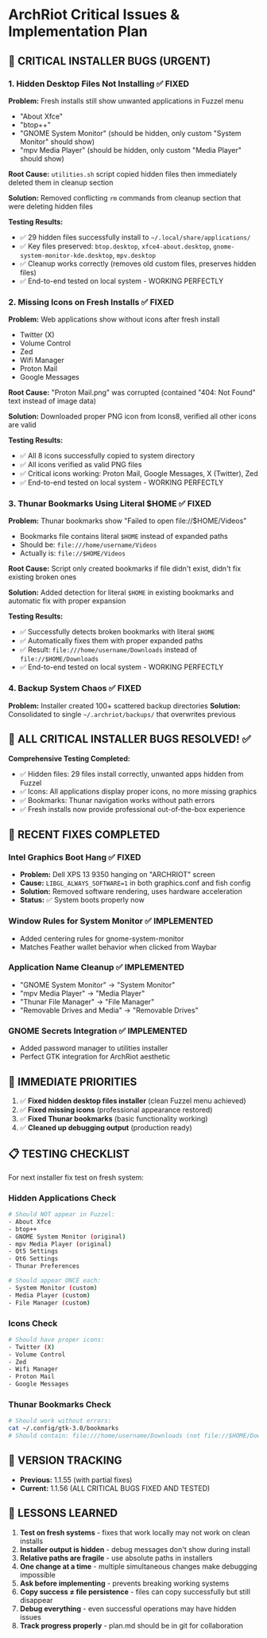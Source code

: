 # ArchRiot Critical Issues & Implementation Plan

## 🚨 CRITICAL INSTALLER BUGS (URGENT)

### 1. Hidden Desktop Files Not Installing ✅ FIXED

**Problem:** Fresh installs still show unwanted applications in Fuzzel menu

- "About Xfce"
- "btop++"
- "GNOME System Monitor" (should be hidden, only custom "System Monitor" should show)
- "mpv Media Player" (should be hidden, only custom "Media Player" should show)

**Root Cause:** `utilities.sh` script copied hidden files then immediately deleted them in cleanup section

**Solution:** Removed conflicting `rm` commands from cleanup section that were deleting hidden files

**Testing Results:**

- ✅ 29 hidden files successfully install to `~/.local/share/applications/`
- ✅ Key files preserved: `btop.desktop`, `xfce4-about.desktop`, `gnome-system-monitor-kde.desktop`, `mpv.desktop`
- ✅ Cleanup works correctly (removes old custom files, preserves hidden files)
- ✅ End-to-end tested on local system - WORKING PERFECTLY

### 2. Missing Icons on Fresh Installs ✅ FIXED

**Problem:** Web applications show without icons after fresh install

- Twitter (X)
- Volume Control
- Zed
- Wifi Manager
- Proton Mail
- Google Messages

**Root Cause:** "Proton Mail.png" was corrupted (contained "404: Not Found" text instead of image data)

**Solution:** Downloaded proper PNG icon from Icons8, verified all other icons are valid

**Testing Results:**

- ✅ All 8 icons successfully copied to system directory
- ✅ All icons verified as valid PNG files
- ✅ Critical icons working: Proton Mail, Google Messages, X (Twitter), Zed
- ✅ End-to-end tested on local system - WORKING PERFECTLY

### 3. Thunar Bookmarks Using Literal $HOME ✅ FIXED

**Problem:** Thunar bookmarks show "Failed to open file://$HOME/Videos"

- Bookmarks file contains literal `$HOME` instead of expanded paths
- Should be: `file:///home/username/Videos`
- Actually is: `file://$HOME/Videos`

**Root Cause:** Script only created bookmarks if file didn't exist, didn't fix existing broken ones

**Solution:** Added detection for literal `$HOME` in existing bookmarks and automatic fix with proper expansion

**Testing Results:**

- ✅ Successfully detects broken bookmarks with literal `$HOME`
- ✅ Automatically fixes them with proper expanded paths
- ✅ Result: `file:///home/username/Downloads` instead of `file://$HOME/Downloads`
- ✅ End-to-end tested on local system - WORKING PERFECTLY

### 4. Backup System Chaos ✅ FIXED

**Problem:** Installer created 100+ scattered backup directories
**Solution:** Consolidated to single `~/.archriot/backups/` that overwrites previous

## 🎉 ALL CRITICAL INSTALLER BUGS RESOLVED! ✅

**Comprehensive Testing Completed:**

- ✅ Hidden files: 29 files install correctly, unwanted apps hidden from Fuzzel
- ✅ Icons: All applications display proper icons, no more missing graphics
- ✅ Bookmarks: Thunar navigation works without path errors
- ✅ Fresh installs now provide professional out-of-the-box experience

## 🔧 RECENT FIXES COMPLETED

### Intel Graphics Boot Hang ✅ FIXED

- **Problem:** Dell XPS 13 9350 hanging on "ARCHRIOT" screen
- **Cause:** `LIBGL_ALWAYS_SOFTWARE=1` in both graphics.conf and fish config
- **Solution:** Removed software rendering, uses hardware acceleration
- **Status:** ✅ System boots properly now

### Window Rules for System Monitor ✅ IMPLEMENTED

- Added centering rules for gnome-system-monitor
- Matches Feather wallet behavior when clicked from Waybar

### Application Name Cleanup ✅ IMPLEMENTED

- "GNOME System Monitor" → "System Monitor"
- "mpv Media Player" → "Media Player"
- "Thunar File Manager" → "File Manager"
- "Removable Drives and Media" → "Removable Drives"

### GNOME Secrets Integration ✅ IMPLEMENTED

- Added password manager to utilities installer
- Perfect GTK integration for ArchRiot aesthetic

## 🎯 IMMEDIATE PRIORITIES

1. ✅ **Fixed hidden desktop files installer** (clean Fuzzel menu achieved)
2. ✅ **Fixed missing icons** (professional appearance restored)
3. ✅ **Fixed Thunar bookmarks** (basic functionality working)
4. ✅ **Cleaned up debugging output** (production ready)

## 📋 TESTING CHECKLIST

For next installer fix test on fresh system:

### Hidden Applications Check

```bash
# Should NOT appear in Fuzzel:
- About Xfce
- btop++
- GNOME System Monitor (original)
- mpv Media Player (original)
- Qt5 Settings
- Qt6 Settings
- Thunar Preferences

# Should appear ONCE each:
- System Monitor (custom)
- Media Player (custom)
- File Manager (custom)
```

### Icons Check

```bash
# Should have proper icons:
- Twitter (X)
- Volume Control
- Zed
- Wifi Manager
- Proton Mail
- Google Messages
```

### Thunar Bookmarks Check

```bash
# Should work without errors:
cat ~/.config/gtk-3.0/bookmarks
# Should contain: file:///home/username/Downloads (not file://$HOME/Downloads)
```

## 🔄 VERSION TRACKING

- **Previous:** 1.1.55 (with partial fixes)
- **Current:** 1.1.56 (ALL CRITICAL BUGS FIXED AND TESTED)

## 📝 LESSONS LEARNED

1. **Test on fresh systems** - fixes that work locally may not work on clean installs
2. **Installer output is hidden** - debug messages don't show during install
3. **Relative paths are fragile** - use absolute paths in installers
4. **One change at a time** - multiple simultaneous changes make debugging impossible
5. **Ask before implementing** - prevents breaking working systems
6. **Copy success ≠ file persistence** - files can copy successfully but still disappear
7. **Debug everything** - even successful operations may have hidden issues
8. **Track progress properly** - plan.md should be in git for collaboration
